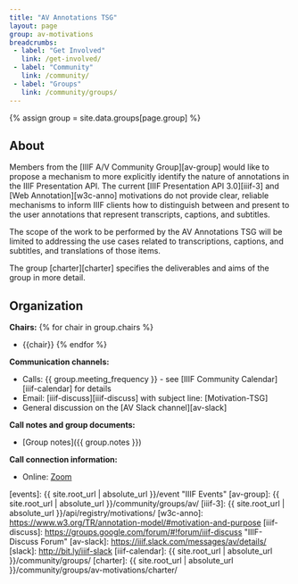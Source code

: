 ```yaml
---
title: "AV Annotations TSG"
layout: page
group: av-motivations
breadcrumbs:
 - label: "Get Involved"
   link: /get-involved/
 - label: "Community"
   link: /community/
 - label: "Groups"
   link: /community/groups/
---
```

{% assign group = site.data.groups[page.group] %}

## About
Members from the [IIIF A/V Community Group][av-group] would like to propose a mechanism to more explicitly identify the nature of annotations in the IIIF Presentation API. The current [IIIF Presentation API 3.0][iiif-3] and [Web Annotation][w3c-anno] motivations do not provide clear, reliable mechanisms to inform IIIF clients how to distinguish between and present to the user annotations that represent transcripts, captions, and subtitles.

The scope of the work to be performed by the AV Annotations TSG will be limited to addressing the use cases related to transcriptions, captions, and subtitles, and translations of those items. 

The group [charter][charter] specifies the deliverables and aims of the group in more detail.

## Organization

**Chairs:**
{% for chair in group.chairs %}
* {{chair}}
{% endfor %}

**Communication channels:**
* Calls: {{ group.meeting_frequency }} - see [IIIF Community Calendar][iiif-calendar] for details
* Email: [iiif-discuss][iiif-discuss] with subject line: \[Motivation-TSG\]
* General discussion on the [AV Slack channel][av-slack]

**Call notes and group documents:**
  * [Group notes]({{ group.notes }})

**Call connection information:**
* Online: [Zoom](https://stanford.zoom.us/j/98998220214?pwd=RmV5ZGNpbVhnZldzc2JyN3dnZFgrdz09)

[events]: {{ site.root_url | absolute_url }}/event "IIIF Events"
[av-group]: {{ site.root_url | absolute_url }}/community/groups/av/
[iiif-3]: {{ site.root_url | absolute_url }}/api/registry/motivations/
[w3c-anno]: https://www.w3.org/TR/annotation-model/#motivation-and-purpose
[iiif-discuss]: https://groups.google.com/forum/#!forum/iiif-discuss "IIIF-Discuss Forum"
[av-slack]: https://iiif.slack.com/messages/av/details/
[slack]: http://bit.ly/iiif-slack
[iiif-calendar]: {{ site.root_url | absolute_url }}/community/groups/
[charter]: {{ site.root_url | absolute_url }}/community/groups/av-motivations/charter/
